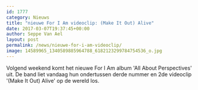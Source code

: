 ```yaml
---
id: 1777
category: Nieuws
title: "nieuwe For I Am videoclip: (Make It Out) Alive"
date: 2017-03-07T19:37:45+00:00
author: Seppe Van Ael
layout: post
permalink: /news/nieuwe-for-i-am-videoclip/
image: 14589965_1340589885964788_6182123299784754536_o.jpg
---
```

Volgend weekend komt het nieuwe For I Am album 'All About Perspectives' uit. De band liet vandaag hun ondertussen derde nummer en 2de videoclip '(Make It Out) Alive' op de wereld los.
